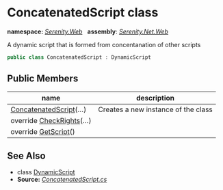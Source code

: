 # ConcatenatedScript class
**namespace:** *[Serenity.Web](../README.md#serenity.web-namespace)*   **assembly**: *[Serenity.Net.Web](../README.md)*

A dynamic script that is formed from concentanation of other scripts

```csharp
public class ConcatenatedScript : DynamicScript
```

## Public Members

| name | description |
| --- | --- |
| [ConcatenatedScript](ConcatenatedScript/ConcatenatedScript.md)(…) | Creates a new instance of the class |
| override [CheckRights](ConcatenatedScript/CheckRights.md)(…) |  |
| override [GetScript](ConcatenatedScript/GetScript.md)() |  |

## See Also

* class [DynamicScript](DynamicScript.md)
* **Source:** *[ConcatenatedScript.cs](https://github.com/serenity-is/Serenity/blob/master/src/Serenity.Net.Web/DynamicScript/DynamicScriptTypes/ConcatenatedScript.cs)*